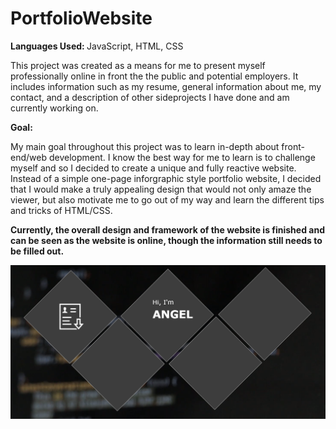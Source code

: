 # PortfolioWebsite
<b> Languages Used: </b> JavaScript, HTML, CSS

This project was created as a means for me to present myself professionally online in front the the public and potential employers.
It includes information such as my resume, general information about me, my contact, and a description of other sideprojects I have 
done and am currently working on.

<b>Goal:</b>

My main goal throughout this project was to learn in-depth about front-end/web development. I know the best way for me to learn is 
to challenge myself and so I decided to create a unique and fully reactive website. Instead of a simple one-page inforgraphic style
portfolio website, I decided that I would make a truly appealing design that would not only amaze the viewer, but also motivate me to 
go out of my way and learn the different tips and tricks of HTML/CSS.

<b> Currently, the overall design and framework of the website is finished and can be seen as the website is online, though the information
still needs to be filled out.


![](images/framework.PNG)
